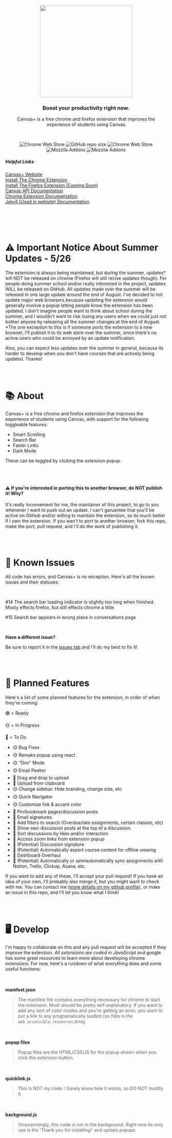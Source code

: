 <p align="center">
  <img width="288" src="https://raw.githubusercontent.com/adrWasTaken/CanvasPlus/master/extension/chrome/assets/icons/canvas-wide-red.png">
</p>
<h3 align="center">Boost your productivity right now.</h3>

<p align="center">Canvas+ is a free chrome and firefox extension that improves the experience of students using Canvas</p>
<br>
<p align="center">
<img alt="Chrome Web Store" src="https://img.shields.io/chrome-web-store/users/kdkadcnebmokaadholinmnpjelphnghh?label=Chrome%20Users&color=important">
<img alt="GitHub repo size" src="https://img.shields.io/github/repo-size/adrWasTaken/CanvasPlus">
<img alt="Chrome Web Store" src="https://img.shields.io/chrome-web-store/rating/kdkadcnebmokaadholinmnpjelphnghh?label=Chrome%20Rating">
  
<br>
  
<img alt="Mozzila Addons" src="https://img.shields.io/amo/users/canvas-for-firefox?color=orange&label=Firefox%20Users">
<img alt="Mozzila Addons" src="https://img.shields.io/amo/rating/canvas-for-firefox?label=Firefox%20Rating">

<br>
  <h5>Helpful Links</h5>
  <a href="https://canvasplus.adrwas.dev">Canvas+ Website</a><br>
  <a href="https://chrome.google.com/webstore/detail/canvas%2B/kdkadcnebmokaadholinmnpjelphnghh">Install The Chrome Extension</a><br>
  <a href="Insert Link">Install The Firefox Extension (Coming Soon)</a><br>
  <a href="https://canvas.instructure.com/doc/api/">Canvas API Documentation</a><br>
  <a href="https://developer.chrome.com/docs/extensions/">Chrome Extension Documentation</a><br>
  <a href="https://jekyllrb.com/docs/">Jekyll (Used in website) Documentation</a>
</p>

<br>

<br><br>
# ⚠️ Important Notice About Summer Updates - 5/26
The extension is always being maintained, but during the summer, updates\* will NOT be released on chrome (Firefox will still recive updates though). For people doing summer school and/or really interested in the project, updates WILL be released on GitHub. All updates made over the summer will be released in one large update around the end of August. I've decided to not update major web browsers because updating the extension would generally involve a popup letting people know the extension has been updated. I don't imagine people want to think about school during the summer, and I wouldn't want to risk losing any users when we could just not bother anyone by releasing all the summer changes at the end of August. \*The one exception to this is if someone ports the extension to a new browser, I'll publish it to its web store over the summer, since there's no active users who could be annoyed by an update notification.

Also, you can expect less updates over the summer in general, because its harder to develop when you don't have courses that are actively being updated.
Thanks!

<br><br>

# 📚  About
Canvas+ is a free chrome and firefox extension that improves the experience of students using Canvas, with support for the following toggleable features:

- Smart Scrolling
- Search Bar
- Faster Links
- Dark Mode

These can be toggled by clicking the extension popup.

<br><br>
#### ⚠️ If you're interested in porting this to another browser, do NOT publish it! Why?
It's really inconvenient for me, the maintainer of this project, to go to you whenever I want to push out an update. I can't garuantee that you'll be active on GitHub and/or willing to maintain the extension, so its much better if I own the extension. If you wan't to port to another browser, fork this repo, make the port, pull request, and I'll do the work of publishing it.

<br><br>
# 📌  Known Issues
All code has errors, and Canvas+ is no exception. Here's all the known issues and their statuses:

<br>

#14 The search bar loading indicator is slightly too long when finished. Mosty effects firefox, but still effects chrome a little.

#15 Search bar appears in wrong place in conversations page

<br>

**Have a different issue?**

Be sure to report it in the <a href="https://github.com/adrWasTaken/CanvasPlus/issues">issues tab</a> and I'll do my best to fix it!

<br><br>
# 📅  Planned Features

Here's a list of some planned features for the extension, in order of when they're coming:

🟢 = Ready

🟡 = In Progress

🔴 = To Do

- 🟡 Bug Fixes
- 🟡 Remake popup using react
- 🟡 "Dim" Mode
- 🟡 Email Peeker
- 🔴 Drag and drop to upload
- 🔴 Upload from clipboard
- 🟡 Change sidebar: Hide branding, change size, etc
- 🟡 Quick Navigator
- 🟡 Customize link & accent color
- 🔴 Pin/bookmark pages/discussion posts
- 🔴 Email signatures
- 🔴 Add filters to search (Overdue/late assignments, certain classes, etc)
- 🔴 Show own discussion posts at the top of a discussion.
- 🔴 Sort discussions by likes and/or interaction
- 🔴 Access zoom links from extension popup
- 🔴 (Potential) Discussion signature
- 🔴 (Potential) Automatically export course content for offline viewing
- 🔴 Dashboard Overhaul
- 🔴 (Potential) Automatically or semiautomatically sync assignments with Notion, Trello, Clickup, Asana, etc.

If you want to add any of these, I'll accept your pull request!
If you have an idea of your own, I'll probably also merge it, but you might want to check with me. You can contact me (<a href="https://github.com/adrWasTaken">more details on my github profile</a>), or make an issue in this repo, and I'll let you know what I think!

<br><br>
# 🖥️  Develop

I'm happy to collaborate on this and any pull request will be accepted if they improve the extension. *All extensions are coded in JavaScript* and google has some great resources to learn more about developing chrome extensions. For now, here's a rundown of what everything does and some useful functions:

<br><br>
**manifest.json**

> The manifest file contains everything necessary for chrome to start the extension. Most should be pretty self-explanatory. If you want to add any sort of color modes and you're getting an error, you want to put a link to any programatically loaded css files in the `web_accessible_resources` array.

<br><br>
**popup files**

> Popup files are the HTML/CSS/JS for the popup shown when you click the extension button.

<br><br>
**quicklink.js**

> This is NOT my code. I barely know how it works, so DO NOT modify it.

<br><br>
**background.js**

> Unsurprisingly, this code is run in the background. Right now its only use is the 'Thank you for installing!' and update popups
